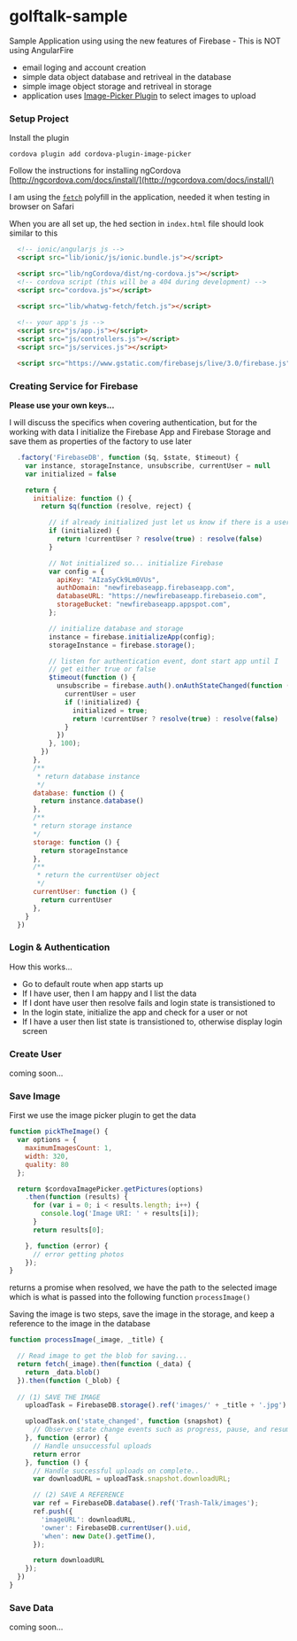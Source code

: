 # golftalk-sample
Sample Application using using the new features of Firebase - This is NOT using AngularFire

- email loging and account creation
- simple data object database and retriveal in the database
- simple image object storage and retriveal in storage
- application uses [Image-Picker Plugin](http://bit.ly/25a3xfG) to select images to upload

### Setup Project

Install the plugin
```
cordova plugin add cordova-plugin-image-picker
```
Follow the instructions for installing ngCordova
[http://ngcordova.com/docs/install/](http://ngcordova.com/docs/install/)

I am using the [`fetch`](https://github.com/github/fetch) polyfill in the application, needed it when testing in browser on Safari

When you are all set up, the hed section in `index.html` file should look similar to this
```html
  <!-- ionic/angularjs js -->
  <script src="lib/ionic/js/ionic.bundle.js"></script>

  <script src="lib/ngCordova/dist/ng-cordova.js"></script>
  <!-- cordova script (this will be a 404 during development) -->
  <script src="cordova.js"></script>

  <script src="lib/whatwg-fetch/fetch.js"></script>
  
  <!-- your app's js -->
  <script src="js/app.js"></script>
  <script src="js/controllers.js"></script>
  <script src="js/services.js"></script>

  <script src="https://www.gstatic.com/firebasejs/live/3.0/firebase.js"></script>
```
### Creating Service for Firebase

**Please use your own keys...**

I will discuss the specifics when covering authentication, but for the working with data I initialize the Firebase App and Firebase Storage and save them as properties of the factory to use later

```Javascript
  .factory('FirebaseDB', function ($q, $state, $timeout) {
    var instance, storageInstance, unsubscribe, currentUser = null
    var initialized = false

    return {
      initialize: function () {
        return $q(function (resolve, reject) {

          // if already initialized just let us know if there is a user or not
          if (initialized) {
            return !currentUser ? resolve(true) : resolve(false)
          }

          // Not initialized so... initialize Firebase
          var config = {
            apiKey: "AIzaSyCk9Lm0VUs",
            authDomain: "newfirebaseapp.firebaseapp.com",
            databaseURL: "https://newfirebaseapp.firebaseio.com",
            storageBucket: "newfirebaseapp.appspot.com",
          };

          // initialize database and storage
          instance = firebase.initializeApp(config);
          storageInstance = firebase.storage();

          // listen for authentication event, dont start app until I 
          // get either true or false
          $timeout(function () {
            unsubscribe = firebase.auth().onAuthStateChanged(function (user) {
              currentUser = user
              if (!initialized) {
                initialized = true;
                return !currentUser ? resolve(true) : resolve(false)
              }
            })
          }, 100);
        })
      },
      /**
       * return database instance
       */
      database: function () {
        return instance.database()
      },
      /**
      * return storage instance
      */
      storage: function () {
        return storageInstance
      },
      /**
       * return the currentUser object
       */
      currentUser: function () {
        return currentUser
      },
    }
  })
  ```

### Login & Authentication
  How this works...
  - Go to default route when app starts up
  - If I have user, then I am happy and I list the data
  - If I dont have user then resolve fails and login state is transistioned to
  - In the login state, initialize the app and check for a user or not
  - If I have a user then list state is transistioned to, otherwise display login screen


### Create User
coming soon...

### Save Image

First we use the image picker plugin to get the data
```Javascript
function pickTheImage() {
  var options = {
    maximumImagesCount: 1,
    width: 320,
    quality: 80
  };

  return $cordovaImagePicker.getPictures(options)
    .then(function (results) {
      for (var i = 0; i < results.length; i++) {
        console.log('Image URI: ' + results[i]);
      }
      return results[0];

    }, function (error) {
      // error getting photos
    });
}
```
returns a promise when resolved, we have the path to the selected image which is what is passed into the following function `processImage()`

Saving the image is two steps, save the image in the storage, and keep a reference to  the image in the database
```Javascript
function processImage(_image, _title) {

  // Read image to get the blob for saving...
  return fetch(_image).then(function (_data) {
    return _data.blob()
  }).then(function (_blob) {
  
  // (1) SAVE THE IMAGE
    uploadTask = FirebaseDB.storage().ref('images/' + _title + '.jpg').put(_blob)

    uploadTask.on('state_changed', function (snapshot) {
      // Observe state change events such as progress, pause, and resume
    }, function (error) {
      // Handle unsuccessful uploads
      return error
    }, function () {
      // Handle successful uploads on complete..
      var downloadURL = uploadTask.snapshot.downloadURL;

      // (2) SAVE A REFERENCE
      var ref = FirebaseDB.database().ref('Trash-Talk/images');
      ref.push({
        'imageURL': downloadURL,
        'owner': FirebaseDB.currentUser().uid,
        'when': new Date().getTime(),
      });

      return downloadURL
    });
  })
}
```


### Save Data
coming soon...
